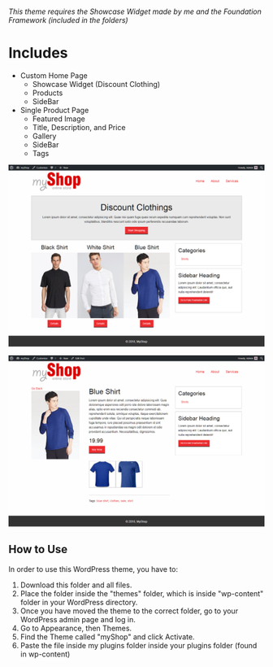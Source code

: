 ###### This theme requires the Showcase Widget made by me and the Foundation Framework (included in the folders)

# Includes
* Custom Home Page
  * Showcase Widget (Discount Clothing)
  * Products
  * SideBar
* Single Product Page
  * Featured Image
  * Title, Description, and Price 
  * Gallery
  * SideBar
  * Tags
  
 ![Screenshot](screenshot.png)
 
 ![Product](single.png)
 
## How to Use
In order to use this WordPress theme, you have to:
1. Download this folder and all files. 
2. Place the folder inside the "themes" folder, which is inside "wp-content" folder in your WordPress directory.
3. Once you have moved the theme to the correct folder, go to your WordPress admin page and log in.
4. Go to Appearance, then Themes.
5. Find the Theme called "myShop" and click Activate.
6. Paste the file inside my plugins folder inside your plugins folder (found in wp-content)
